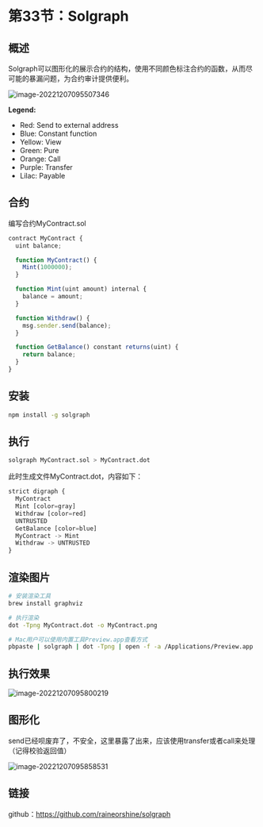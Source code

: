 # 第33节：Solgraph



## 概述

Solgraph可以图形化的展示合约的结构，使用不同颜色标注合约的函数，从而尽可能的暴漏问题，为合约审计提供便利。

![image-20221207095507346](https://duke-typora.s3.ap-southeast-1.amazonaws.com/uPic/image-20221207095507346.png)

**Legend:**

- Red: Send to external address
- Blue: Constant function
- Yellow: View
- Green: Pure
- Orange: Call
- Purple: Transfer
- Lilac: Payable



## 合约

编写合约MyContract.sol

```js
contract MyContract {
  uint balance;

  function MyContract() {
    Mint(1000000);
  }

  function Mint(uint amount) internal {
    balance = amount;
  }

  function Withdraw() {
    msg.sender.send(balance);
  }

  function GetBalance() constant returns(uint) {
    return balance;
  }
}
```

## 安装

```sh
npm install -g solgraph
```

## 执行

```sh
solgraph MyContract.sol > MyContract.dot
```

此时生成文件MyContract.dot，内容如下：

```js
strict digraph {
  MyContract
  Mint [color=gray]
  Withdraw [color=red]
  UNTRUSTED
  GetBalance [color=blue]
  MyContract -> Mint
  Withdraw -> UNTRUSTED
}
```

## 渲染图片

```sh
# 安装渲染工具
brew install graphviz

# 执行渲染
dot -Tpng MyContract.dot -o MyContract.png

# Mac用户可以使用内置工具Preview.app查看方式
pbpaste | solgraph | dot -Tpng | open -f -a /Applications/Preview.app
```

## 执行效果

![image-20221207095800219](https://duke-typora.s3.ap-southeast-1.amazonaws.com/uPic/image-20221207095800219.png)

## 图形化

send已经呗废弃了，不安全，这里暴露了出来，应该使用transfer或者call来处理（记得校验返回值）

![image-20221207095858531](https://duke-typora.s3.ap-southeast-1.amazonaws.com/uPic/image-20221207095858531.png)



## 链接

github：https://github.com/raineorshine/solgraph